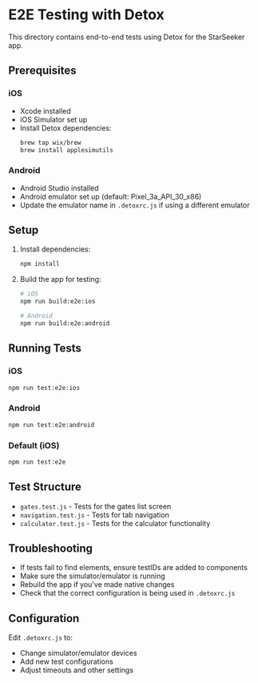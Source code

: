 # E2E Testing with Detox

This directory contains end-to-end tests using Detox for the StarSeeker app.

## Prerequisites

### iOS

- Xcode installed
- iOS Simulator set up
- Install Detox dependencies:
  ```bash
  brew tap wix/brew
  brew install applesimutils
  ```

### Android

- Android Studio installed
- Android emulator set up (default: Pixel_3a_API_30_x86)
- Update the emulator name in `.detoxrc.js` if using a different emulator

## Setup

1. Install dependencies:

   ```bash
   npm install
   ```

2. Build the app for testing:

   ```bash
   # iOS
   npm run build:e2e:ios

   # Android
   npm run build:e2e:android
   ```

## Running Tests

### iOS

```bash
npm run test:e2e:ios
```

### Android

```bash
npm run test:e2e:android
```

### Default (iOS)

```bash
npm run test:e2e
```

## Test Structure

- `gates.test.js` - Tests for the gates list screen
- `navigation.test.js` - Tests for tab navigation
- `calculator.test.js` - Tests for the calculator functionality

## Troubleshooting

- If tests fail to find elements, ensure testIDs are added to components
- Make sure the simulator/emulator is running
- Rebuild the app if you've made native changes
- Check that the correct configuration is being used in `.detoxrc.js`

## Configuration

Edit `.detoxrc.js` to:

- Change simulator/emulator devices
- Add new test configurations
- Adjust timeouts and other settings
